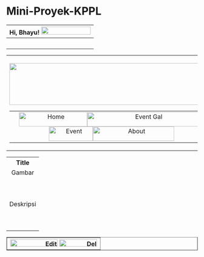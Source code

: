 # Mini-Proyek-KPPL

<html xmlns="http://www.w3.org/1999/xhtml">
<head>
<meta http-equiv="Content-Type" content="text/html; charset=utf-8" />
<title>Untitled Document</title>
<script type="text/javascript">
function MM_swapImgRestore() { //v3.0
  var i,x,a=document.MM_sr; for(i=0;a&&i<a.length&&(x=a[i])&&x.oSrc;i++) x.src=x.oSrc;
}
function MM_preloadImages() { //v3.0
  var d=document; if(d.images){ if(!d.MM_p) d.MM_p=new Array();
    var i,j=d.MM_p.length,a=MM_preloadImages.arguments; for(i=0; i<a.length; i++)
    if (a[i].indexOf("#")!=0){ d.MM_p[j]=new Image; d.MM_p[j++].src=a[i];}}
}

function MM_findObj(n, d) { //v4.01
  var p,i,x;  if(!d) d=document; if((p=n.indexOf("?"))>0&&parent.frames.length) {
    d=parent.frames[n.substring(p+1)].document; n=n.substring(0,p);}
  if(!(x=d[n])&&d.all) x=d.all[n]; for (i=0;!x&&i<d.forms.length;i++) x=d.forms[i][n];
  for(i=0;!x&&d.layers&&i<d.layers.length;i++) x=MM_findObj(n,d.layers[i].document);
  if(!x && d.getElementById) x=d.getElementById(n); return x;
}

function MM_swapImage() { //v3.0
  var i,j=0,x,a=MM_swapImage.arguments; document.MM_sr=new Array; for(i=0;i<(a.length-2);i+=3)
   if ((x=MM_findObj(a[i]))!=null){document.MM_sr[j++]=x; if(!x.oSrc) x.oSrc=x.src; x.src=a[i+2];}
}
</script>
</head>

<body onLoad="MM_preloadImages('Image/Home.png','Image/Event Gal 1.png','Image/About 1.png')">
<table width="100%" border="0">
  <tr>
    <th align="right" scope="col">Hi, Bhayu! <a href="Index.php"><img src="Image/Tombol.png" alt="" width="130" height="21" /></a></th>
  </tr>
  <tr>
    <th align="right" scope="col">&nbsp;</th>
  </tr>
</table>
<table width="100%" border="0">
  <tr>
    <th width="19" height="109" align="right" valign="middle"><p><img src="Image/Logo.png" alt="" width="579" height="110" /></p>
      <table width="100%" border="0">
        <tr>
          <td colspan="2" align="center" valign="middle"><a href="Homepage Login.php" onMouseOut="MM_swapImgRestore()" onMouseOver="MM_swapImage('Home','','Image/Home.png',1)"><img src="Image/Home 1.png" alt="Home" width="180" height="38" id="Home" /></a><a href="Event Gallery Login.php" onMouseOut="MM_swapImgRestore()" onMouseOver="MM_swapImage('Event Gal','','Image/Event Gal 1.png',1)"><img src="Image/Event Gal.png" alt="Event Gal" width="309" height="38" id="Event Gal" /></a><a href="Event Login.php" onMouseOut="MM_swapImgRestore()" onMouseOver="MM_swapImage('Event','','Image/Event 1.png',0)"><img src="Image/Event.png" alt="Event" width="116" height="38" id="Event" /></a><a href="#" onMouseOut="MM_swapImgRestore()" onMouseOver="MM_swapImage('About','','Image/About 1.png',1)"><img src="Image/About.png" alt="About" width="214" height="38" id="About" /></a><a href="#" onMouseOut="MM_swapImgRestore()" onMouseOver="MM_swapImage('Event Gal','','Image/Event Gal 1.png',1)"><a href="#" onmouseout="MM_swapImgRestore()" onmouseover="MM_swapImage('Event','','Image/Event 1.png',1)"></a><a href="#" onMouseOut="MM_swapImgRestore()" onMouseOver="MM_swapImage('About','','Image/About 1.png',1)"></a></td>
          <td align="center" valign="middle">&nbsp;</td>
          <td height="65" colspan="2" align="center" valign="middle">&nbsp;</td>
        </tr>
    </table></th>
  </tr>
</table>
<table width="100%" border="0">
  <tr>
    <th scope="col">Title</th>
  </tr>
  <tr>
    <td align="center">Gambar</td>
  </tr>
  <tr>
    <td height="140" align="center">Deskripsi</td>
  </tr>
</table>
<table width="80%" border="1">
  <tr>
    <th align="right" scope="col"><img src="Image/Edit Event.png" alt="Edit" width="125" height="19"> <img src="Image/Delete Event.png" alt="Del" width="100" height="19"></th>
  </tr>
</table>
<p>&nbsp;</p>
<p>&nbsp;</p>
</body>
</html>
